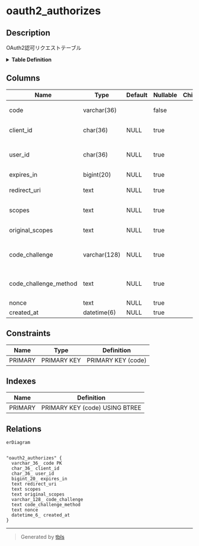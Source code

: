 # oauth2_authorizes

## Description

OAuth2認可リクエストテーブル

<details>
<summary><strong>Table Definition</strong></summary>

```sql
CREATE TABLE `oauth2_authorizes` (
  `code` varchar(36) NOT NULL,
  `client_id` char(36) DEFAULT NULL,
  `user_id` char(36) DEFAULT NULL,
  `expires_in` bigint(20) DEFAULT NULL,
  `redirect_uri` text DEFAULT NULL,
  `scopes` text DEFAULT NULL,
  `original_scopes` text DEFAULT NULL,
  `code_challenge` varchar(128) DEFAULT NULL,
  `code_challenge_method` text DEFAULT NULL,
  `nonce` text DEFAULT NULL,
  `created_at` datetime(6) DEFAULT NULL,
  PRIMARY KEY (`code`)
) ENGINE=InnoDB DEFAULT CHARSET=utf8mb4
```

</details>

## Columns

| Name | Type | Default | Nullable | Children | Parents | Comment |
| ---- | ---- | ------- | -------- | -------- | ------- | ------- |
| code | varchar(36) |  | false |  |  | 認可コード |
| client_id | char(36) | NULL | true |  |  | クライアントID |
| user_id | char(36) | NULL | true |  |  | リクエストユーザーUUID |
| expires_in | bigint(20) | NULL | true |  |  | 有効秒 |
| redirect_uri | text | NULL | true |  |  | リダイレクトURI |
| scopes | text | NULL | true |  |  | 認可対象スコープ |
| original_scopes | text | NULL | true |  |  | 元の要求スコープ |
| code_challenge | varchar(128) | NULL | true |  |  | PKCEコードチャレンジ |
| code_challenge_method | text | NULL | true |  |  | PKCEコードチャレンジ方式 |
| nonce | text | NULL | true |  |  | nonce |
| created_at | datetime(6) | NULL | true |  |  |  |

## Constraints

| Name | Type | Definition |
| ---- | ---- | ---------- |
| PRIMARY | PRIMARY KEY | PRIMARY KEY (code) |

## Indexes

| Name | Definition |
| ---- | ---------- |
| PRIMARY | PRIMARY KEY (code) USING BTREE |

## Relations

```mermaid
erDiagram


"oauth2_authorizes" {
  varchar_36_ code PK
  char_36_ client_id
  char_36_ user_id
  bigint_20_ expires_in
  text redirect_uri
  text scopes
  text original_scopes
  varchar_128_ code_challenge
  text code_challenge_method
  text nonce
  datetime_6_ created_at
}
```

---

> Generated by [tbls](https://github.com/k1LoW/tbls)
